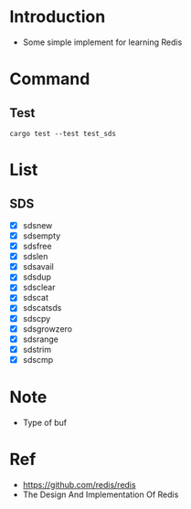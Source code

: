 # Introduction

- Some simple implement for learning Redis

# Command

## Test

```
cargo test --test test_sds
```

# List

## SDS

- [x] sdsnew
- [x] sdsempty
- [x] sdsfree
- [x] sdslen
- [x] sdsavail 
- [x] sdsdup 
- [x] sdsclear  
- [x] sdscat
- [x] sdscatsds 
- [x] sdscpy
- [x] sdsgrowzero
- [x] sdsrange
- [x] sdstrim
- [x] sdscmp

# Note 

- Type of buf

# Ref

- https://github.com/redis/redis
- The Design And Implementation Of Redis